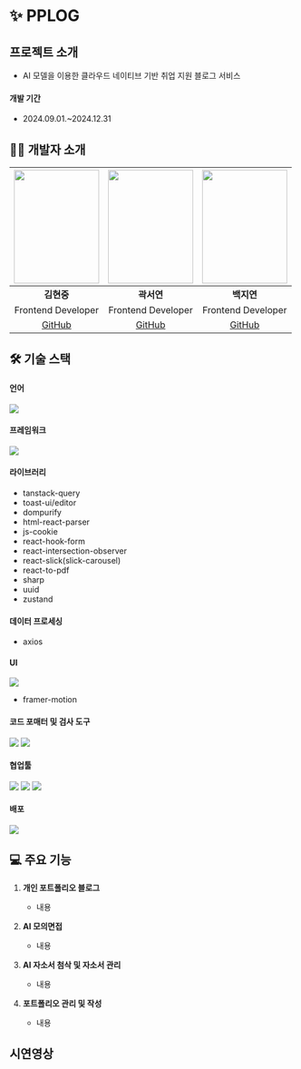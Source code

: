 # ✨ PPLOG 

## 프로젝트 소개
- AI 모델을 이용한 클라우드 네이티브 기반 취업 지원 블로그 서비스


#### 개발 기간
- 2024.09.01.~2024.12.31
  
## 🧑‍💻 개발자 소개
|<img src="https://github.com/user-attachments/assets/3ae3d63a-3706-4aa2-9ff0-8db94d661436" width="150px" height="200px" />|<img src="https://github.com/user-attachments/assets/" width="150px" height="200px" />|<img src="https://github.com/user-attachments/assets/" width="150px" height="200px" />|
|:---:|:---:|:---:|
|**김현중**|**곽서연**|**백지연**|
|Frontend Developer|Frontend Developer|Frontend Developer|
|[GitHub](https://github.com/kimgorok) | [GitHub](https://github.com/yeonilil) | [GitHub](https://github.com/BaekJiyeon02)|

## 🛠️ 기술 스택

#### 언어
<img src="https://img.shields.io/badge/TypeScript-007ACC?style=for-the-badge&logo=typescript&logoColor=white">

#### 프레임워크

<img src="https://img.shields.io/badge/next%20js-000000?style=for-the-badge&logo=nextdotjs&logoColor=white"> 

#### 라이브러리

- tanstack-query
- toast-ui/editor
- dompurify
- html-react-parser
- js-cookie
- react-hook-form
- react-intersection-observer
- react-slick(slick-carousel)
- react-to-pdf
- sharp
- uuid
- zustand

#### 데이터 프로세싱
- axios

#### UI

<img src="https://img.shields.io/badge/Tailwind_CSS-38B2AC?style=for-the-badge&logo=tailwind-css&logoColor=white"> 

- framer-motion


#### 코드 포매터 및 검사 도구

<img src="https://img.shields.io/badge/eslint-3A33D1?style=for-the-badge&logo=eslint&logoColor=white"> <img src="https://img.shields.io/badge/prettier-1A2C34?style=for-the-badge&logo=prettier&logoColor=F7BA3E"> 

#### 협업툴

<img src="https://img.shields.io/badge/github-181717?style=for-the-badge&logo=github&logoColor=white"> <img src="https://img.shields.io/badge/Notion-000000?style=for-the-badge&logo=notion&logoColor=white"> <img src="https://img.shields.io/badge/Discord-%235865F2.svg?style=for-the-badge&logo=discord&logoColor=white">

#### 배포

<img src="https://img.shields.io/badge/vercel-%23000000.svg?style=for-the-badge&logo=vercel&logoColor=white">


## 💻 주요 기능
1. **개인 포트폴리오 블로그**
   - 내용

2. **AI 모의면접**
   - 내용

3. **AI 자소서 첨삭 및 자소서 관리**
   - 내용

4. **포트폴리오 관리 및 작성**
   - 내용
     

## 시연영상


